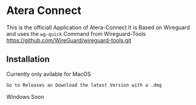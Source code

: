 
# Atera Connect

This is the officiall Application of Atera-Connect
It is Based on Wireguard and uses the ```wg-quick``` Command from Wireguard-Tools
https://github.com/WireGuard/wireguard-tools.git


## Installation

Currently only avilable for MacOS

```bash
Go to Releases an Download the latest Version with a .dmg
```

Windows Soon